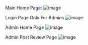
Main Home Page:
![image](https://user-images.githubusercontent.com/103855389/230841327-c454b2e4-8b62-4143-9b1e-19356d84c77e.png)

Login Page Only For Admins
![image](https://user-images.githubusercontent.com/103855389/230841458-c5ad1c3b-dbe8-47c9-9e15-7d36384aaaf1.png)

Admin Home Page
![image](https://user-images.githubusercontent.com/103855389/230841562-f875d019-ea45-4437-9aff-f0bb198d48d5.png)

Admin Post Review Page
![image](https://user-images.githubusercontent.com/103855389/230841726-0a91bb5d-51eb-4dda-9e66-41a9d4382504.png)
